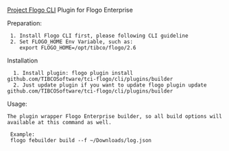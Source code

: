 [Project Flogo CLI](https://github.com/project-flogo/cli) Plugin for Flogo Enterprise


Preparation:

     1. Install Flogo CLI first, please following CLI guideline
     2. Set FLOGO_HOME Env Variable, such as: 
        export FLOGO_HOME=/opt/tibco/flogo/2.6

Installation
    
      1. Install plugin: flogo plugin install github.com/TIBCOSoftware/tci-flogo/cli/plugins/builder
      2. Just update plugin if you want to update flogo plugin update github.com/TIBCOSoftware/tci-flogo/cli/plugins/builder
      
Usage:
    
    The plugin wrapper Flogo Enterprise builder, so all build options will available at this command as well.
   
     Example:
     flogo febuilder build --f ~/Downloads/log.json